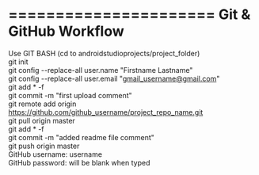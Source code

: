 ======================
Git & GitHub Workflow
======================

Use GIT BASH (cd to androidstudioprojects/project_folder)<br>
git init<br>
git config --replace-all user.name "Firstname Lastname"<br>
git config --replace-all user.email "gmail_username@gmail.com"<br>
git add * -f<br>
git commit -m "first upload comment"<br>
git remote add origin https://github.com/github_username/project_repo_name.git<br>
git pull origin master<br>
git add * -f<br>
git commit -m "added readme file comment"<br>
git push origin master<br>
GitHub username:  username<br>
GitHub password:  will be blank when typed<br>
